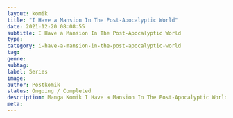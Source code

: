 ```yaml
---
layout: komik
title: "I Have a Mansion In The Post-Apocalyptic World"
date: 2021-12-20 08:08:55
subtitle: I Have a Mansion In The Post-Apocalyptic World
type: 
category: i-have-a-mansion-in-the-post-apocalyptic-world
tag: 
genre: 
subtag: 
label: Series
image: 
author: Postkomik
status: Ongoing / Completed
description: Manga Komik I Have a Mansion In The Post-Apocalyptic World | Bahasa Indonesia
meta: 
---
```

